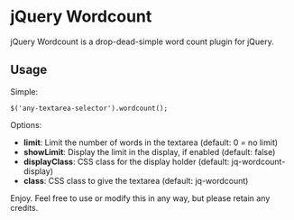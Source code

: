 # jQuery Wordcount

jQuery Wordcount is a drop-dead-simple word count plugin for jQuery.

## Usage

Simple:

    $('any-textarea-selector').wordcount();

Options:

- **limit**: Limit the number of words in the textarea (default: 0 = no limit)
- **showLimit**: Display the limit in the display, if enabled (default: false)
- **displayClass**: CSS class for the display holder (default: jq-wordcount-display)
- **class**: CSS class to give the textarea (default: jq-wordcount)

Enjoy. Feel free to use or modify this in any way, but please retain any credits.
